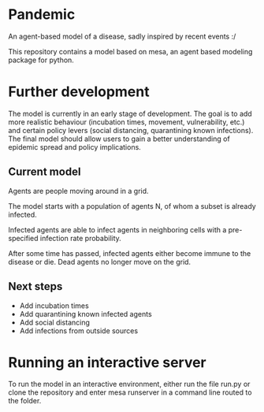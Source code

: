 # Pandemic
 An agent-based model of a disease, sadly inspired by recent events :/
 
 This repository contains a model based on mesa, an agent based modeling package for python.
 
 # Further development
 
 The model is currently in an early stage of development. The goal is to add more realistic behaviour (incubation times, movement, vulnerability, etc.) and certain policy levers (social distancing, quarantining known infections). The final model should allow users to gain a better understanding of epidemic spread and policy implications. 
 
 ## Current model
 
 Agents are people moving around in a grid.
 
 The model starts with a population of agents N, of whom a subset is already infected. 
 
 Infected agents are able to infect agents in neighboring cells with a pre-specified infection rate probability.
 
 After some time has passed, infected agents either become immune to the disease or die. Dead agents no longer move on the grid.
 
 ## Next steps
 
 * Add incubation times
 * Add quarantining known infected agents
 * Add social distancing 
 * Add infections from outside sources
 
 # Running an interactive server
 
 To run the model in an interactive environment, either run the file run.py or clone the repository and enter mesa runserver in a command line routed to the folder.
 
 
 
 

